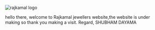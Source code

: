  ![rajkamal logo](https://user-images.githubusercontent.com/69305026/120753281-8ffcb880-c528-11eb-9bc3-a32bca5b67b8.jpg)

hello there,
welcome to Rajkamal jewellers website,the website is under making so thank you making a visit.
Regard,
SHUBHAM DAYAMA

